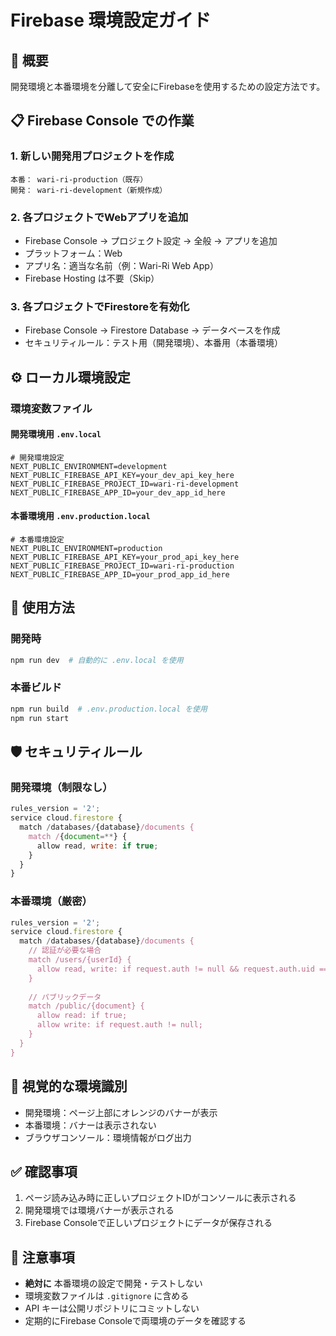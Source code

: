 # Firebase 環境設定ガイド

## 🎯 概要
開発環境と本番環境を分離して安全にFirebaseを使用するための設定方法です。

## 📋 Firebase Console での作業

### 1. 新しい開発用プロジェクトを作成
```
本番： wari-ri-production（既存）
開発： wari-ri-development（新規作成）
```

### 2. 各プロジェクトでWebアプリを追加
- Firebase Console → プロジェクト設定 → 全般 → アプリを追加
- プラットフォーム：Web
- アプリ名：適当な名前（例：Wari-Ri Web App）
- Firebase Hosting は不要（Skip）

### 3. 各プロジェクトでFirestoreを有効化
- Firebase Console → Firestore Database → データベースを作成
- セキュリティルール：テスト用（開発環境）、本番用（本番環境）

## ⚙️ ローカル環境設定

### 環境変数ファイル

#### 開発環境用 `.env.local`
```env
# 開発環境設定
NEXT_PUBLIC_ENVIRONMENT=development
NEXT_PUBLIC_FIREBASE_API_KEY=your_dev_api_key_here
NEXT_PUBLIC_FIREBASE_PROJECT_ID=wari-ri-development
NEXT_PUBLIC_FIREBASE_APP_ID=your_dev_app_id_here
```

#### 本番環境用 `.env.production.local`
```env
# 本番環境設定
NEXT_PUBLIC_ENVIRONMENT=production
NEXT_PUBLIC_FIREBASE_API_KEY=your_prod_api_key_here
NEXT_PUBLIC_FIREBASE_PROJECT_ID=wari-ri-production
NEXT_PUBLIC_FIREBASE_APP_ID=your_prod_app_id_here
```

## 🔧 使用方法

### 開発時
```bash
npm run dev  # 自動的に .env.local を使用
```

### 本番ビルド
```bash
npm run build  # .env.production.local を使用
npm run start
```

## 🛡️ セキュリティルール

### 開発環境（制限なし）
```javascript
rules_version = '2';
service cloud.firestore {
  match /databases/{database}/documents {
    match /{document=**} {
      allow read, write: if true;
    }
  }
}
```

### 本番環境（厳密）
```javascript
rules_version = '2';
service cloud.firestore {
  match /databases/{database}/documents {
    // 認証が必要な場合
    match /users/{userId} {
      allow read, write: if request.auth != null && request.auth.uid == userId;
    }
    
    // パブリックデータ
    match /public/{document} {
      allow read: if true;
      allow write: if request.auth != null;
    }
  }
}
```

## 🎨 視覚的な環境識別

- 開発環境：ページ上部にオレンジのバナーが表示
- 本番環境：バナーは表示されない
- ブラウザコンソール：環境情報がログ出力

## ✅ 確認事項

1. ページ読み込み時に正しいプロジェクトIDがコンソールに表示される
2. 開発環境では環境バナーが表示される
3. Firebase Consoleで正しいプロジェクトにデータが保存される

## 🚨 注意事項

- **絶対に** 本番環境の設定で開発・テストしない
- 環境変数ファイルは `.gitignore` に含める
- API キーは公開リポジトリにコミットしない
- 定期的にFirebase Consoleで両環境のデータを確認する 